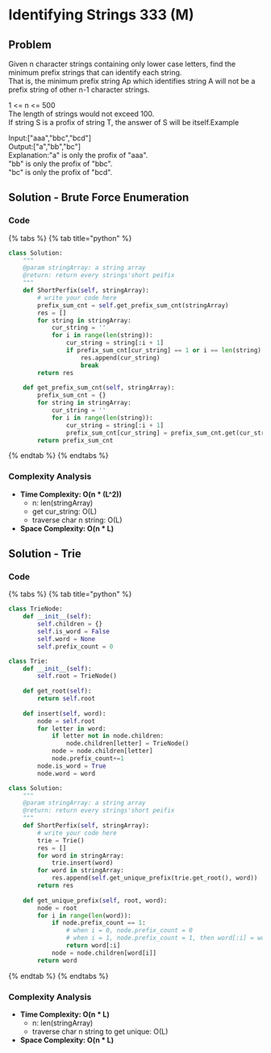 # Identifying Strings 333 \(M\)

## Problem

Given n character strings containing only lower case letters, find the minimum prefix strings that can identify each string.  
That is, the minimum prefix string Ap which identifies string A will not be a prefix string of other n-1 character strings.

1 &lt;= n &lt;= 500  
The length of strings would not exceed 100.  
If string S is a profix of string T, the answer of S will be itself.Example

Input:\["aaa","bbc","bcd"\]  
Output:\["a","bb","bc"\]  
Explanation:"a" is only the profix of "aaa".  
"bb" is only the profix of "bbc".  
"bc" is only the profix of "bcd".

## Solution - Brute Force Enumeration

### Code

{% tabs %}
{% tab title="python" %}
```python
class Solution:
    """
    @param stringArray: a string array
    @return: return every strings'short peifix
    """
    def ShortPerfix(self, stringArray):
        # write your code here
        prefix_sum_cnt = self.get_prefix_sum_cnt(stringArray)
        res = []
        for string in stringArray:
            cur_string = ''
            for i in range(len(string)):
                cur_string = string[:i + 1]
                if prefix_sum_cnt[cur_string] == 1 or i == len(string) - 1:
                    res.append(cur_string)
                    break
        return res
    
    def get_prefix_sum_cnt(self, stringArray):
        prefix_sum_cnt = {}
        for string in stringArray:
            cur_string = ''
            for i in range(len(string)):
                cur_string = string[:i + 1]
                prefix_sum_cnt[cur_string] = prefix_sum_cnt.get(cur_string, 0) + 1
        return prefix_sum_cnt
```
{% endtab %}
{% endtabs %}

### Complexity Analysis

* **Time Complexity: O\(n \* \(L^2\)\)**
  * n: len\(stringArray\)
  * get cur\_string: O\(L\)
  * traverse char n string: O\(L\)
* **Space Complexity: O\(n \* L\)**

## Solution - Trie

### Code

{% tabs %}
{% tab title="python" %}
```python
class TrieNode:
    def __init__(self):
        self.children = {}
        self.is_word = False
        self.word = None
        self.prefix_count = 0

class Trie:
    def __init__(self):
        self.root = TrieNode()
    
    def get_root(self):
        return self.root
    
    def insert(self, word):
        node = self.root
        for letter in word:
            if letter not in node.children:
                node.children[letter] = TrieNode()
            node = node.children[letter]
            node.prefix_count+=1
        node.is_word = True
        node.word = word

class Solution:
    """
    @param stringArray: a string array
    @return: return every strings'short peifix
    """
    def ShortPerfix(self, stringArray):
        # write your code here
        trie = Trie()
        res = []
        for word in stringArray:
            trie.insert(word)
        for word in stringArray:
            res.append(self.get_unique_prefix(trie.get_root(), word))
        return res
    
    def get_unique_prefix(self, root, word):
        node = root
        for i in range(len(word)):
            if node.prefix_count == 1:
                # when i = 0, node.prefix_count = 0  
                # when i = 1, node.prefix_count = 1, then word[:i] = word[0]
                return word[:i]
            node = node.children[word[i]]
        return word
```
{% endtab %}
{% endtabs %}

### Complexity Analysis

* **Time Complexity: O\(n \* L\)**
  * n: len\(stringArray\)
  * traverse char n string to get unique: O\(L\)
* **Space Complexity: O\(n \* L\)**

